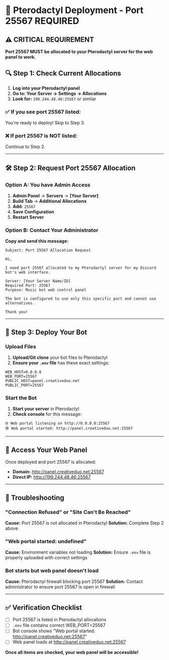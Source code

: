 # 🦕 Pterodactyl Deployment - Port 25567 REQUIRED

## ⚠️ CRITICAL REQUIREMENT
**Port 25567 MUST be allocated to your Pterodactyl server for the web panel to work.**

## 🔍 Step 1: Check Current Allocations
1. **Log into your Pterodactyl panel**
2. **Go to: Your Server → Settings → Allocations**
3. **Look for:** `199.244.48.46:25567` or similar

### ✅ If you see port 25567 listed:
You're ready to deploy! Skip to Step 3.

### ❌ If port 25567 is NOT listed:
Continue to Step 2.

---

## 🛠️ Step 2: Request Port 25567 Allocation

### Option A: You have Admin Access
1. **Admin Panel** → **Servers** → **[Your Server]**
2. **Build Tab** → **Additional Allocations**
3. **Add:** `25567`
4. **Save Configuration**
5. **Restart Server**

### Option B: Contact Your Administrator
**Copy and send this message:**
```
Subject: Port 25567 Allocation Request

Hi,

I need port 25567 allocated to my Pterodactyl server for my Discord bot's web interface.

Server: [Your Server Name/ID]
Required Port: 25567
Purpose: Music bot web control panel

The bot is configured to use only this specific port and cannot use alternatives.

Thank you!
```

---

## 🚀 Step 3: Deploy Your Bot

### Upload Files
1. **Upload/Git clone** your bot files to Pterodactyl
2. **Ensure your `.env` file** has these exact settings:
```env
WEB_HOST=0.0.0.0
WEB_PORT=25567
PUBLIC_HOST=panel.creativeduo.net
PUBLIC_PORT=25567
```

### Start the Bot
1. **Start your server** in Pterodactyl
2. **Check console** for this message:
```
🌐 Web portal listening on http://0.0.0.0:25567
🕸️ Web portal started: http://panel.creativeduo.net:25567
```

---

## 🎯 Access Your Web Panel

Once deployed and port 25567 is allocated:
- **Domain:** http://panel.creativeduo.net:25567
- **Direct IP:** http://199.244.48.46:25567

---

## 🚨 Troubleshooting

### "Connection Refused" or "Site Can't Be Reached"
**Cause:** Port 25567 is not allocated in Pterodactyl
**Solution:** Complete Step 2 above

### "Web portal started: undefined"
**Cause:** Environment variables not loading
**Solution:** Ensure `.env` file is properly uploaded with correct settings

### Bot starts but web panel doesn't load
**Cause:** Pterodactyl firewall blocking port 25567
**Solution:** Contact administrator to ensure port 25567 is open in firewall

---

## ✅ Verification Checklist

- [ ] Port 25567 is listed in Pterodactyl allocations
- [ ] `.env` file contains correct WEB_PORT=25567
- [ ] Bot console shows "Web portal started: http://panel.creativeduo.net:25567"
- [ ] Web panel loads at http://panel.creativeduo.net:25567

**Once all items are checked, your web panel will be accessible!**